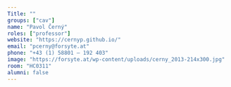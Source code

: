 ```yaml
---
Title: ""
groups: ["cav"]
name: "Pavol Černý"
roles: ["professor"]
website: "https://cernyp.github.io/"
email: "pcerny@forsyte.at"
phone: "+43 (1) 58801 – 192 403"
image: "https://forsyte.at/wp-content/uploads/cerny_2013-214x300.jpg"
room: "HC0311"
alumni: false
---
```


<!--
Your custom content goes here.
-->